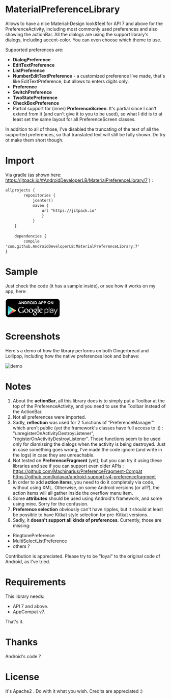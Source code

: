 MaterialPreferenceLibrary
==================================

Allows to have a nice Material-Design look&feel for API 7 and above for the PreferenceActivity, including most commonly used preferences and also showing the actionBar.
All the dialogs are using the support library's dialogs, including accent-color.
You can even choose which theme to use.

Supported preferences are:
- **DialogPreference**
- **EditTextPreference**
- **ListPreference**
- **NumberEditTextPreference** - a customized preference I've made, that's like EditTextPreference, but allows to enters digits only.
- **Preference**
- **SwitchPreference**
- **TwoStatePreference**
- **CheckBoxPreference**
- Partial support for (inner) **PreferenceScreen**. It's partial since I can't extend from it (and can't give it to you to be used), so what I did is to at least set the same layout  for all PreferenceScreen classes.
 
In addition to all of those, I've disabled the truncating of the text of all the supported preferences, so that translated text will still be fully shown. Do try ot make them short though.

Import 
======
Via gradle (as shown here: https://jitpack.io/#AndroidDeveloperLB/MaterialPreferenceLibrary/7 ) :

	allprojects {
    		repositories {
	        	jcenter()
	        	maven {
            		url "https://jitpack.io"
        			}
    			}
		}
	
		dependencies {
	        compile 'com.github.AndroidDeveloperLB:MaterialPreferenceLibrary:7'
	}

Sample 
==================================
Just check the code (it has a sample inside), or see how it works on my app, here:

<a href="https://play.google.com/store/apps/details?id=com.lb.app_manager">
  <img alt="sample app"
       src="en_app_rgb_wo_60.png" />
</a>

Screenshots
==================================
Here's a demo of how the library performs on both Gingerbread and Lollipop, including how the native preferences look and behave:

![demo](https://raw.githubusercontent.com/AndroidDeveloperLB/ActionBarPreferenceActivity/master/demo.gif)


Notes
==================================

1. About the **actionBar**, all this library does is to simply put a Toolbar at the top of the PreferenceActivity, and you need to use the Toolbar instead of the ActionBar.
2. Not all preferences were imported.
3. Sadly, **reflection** was used for 2 functions of "PreferenceManager" which aren't public (yet the framework's classes have full access to it) : "unregisterOnActivityDestroyListener", "registerOnActivityDestroyListener". Those functions seem to be used only for dismissing the dialogs when the activity is being destroyed. Just in case something goes wrong, I've made the code ignore (and write in the logs) in case they are unreachable.
4. Not tested on **PreferenceFragment** (yet), but you can try it using these libraries and see if you can support even older APIs : 
https://github.com/Machinarius/PreferenceFragment-Compat
https://github.com/kolavar/android-support-v4-preferencefragment
5. In order to add **action items**, you need to do it completely via code, without using XML. Otherwise, on some Android versions (or all?), the action items will all gather inside the overflow menu item.
6. Some **attributes** should be used using Android's framework, and some using mine. Sorry for the confusion. 
7. **Preference selection** obviously can't have ripples, but it should at least be possible to have Kitkat style selection for pre-Kitkat versions.
8. Sadly, it **doesn't support all kinds of preferences**. Currently, those are missing:
 - RingtonePreference
 - MultiSelectListPreference
 - others ?



Contribution is appreciated. Please try to be "loyal" to the original code of Android, as I've tried.

Requirements
==
This library needs:
 - API 7 and above.
 - AppCompat v7.

That's it.

Thanks
==
Android's code ?

License
==
It's Apache2 . Do with it what you wish. Credits are appreciated :)
